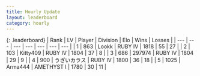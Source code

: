 ```yaml
---
title: Hourly Update
layout: leaderboard
category: hourly
---
```


{: .leaderboard}
| Rank | LV | Player | Division | Elo | Wins | Losses |
| --- | --- | --- | --- | --- | --- | --- |
| <span data-change="0">1</span> | 863 | <span title="ID: 675058">Lookk</span> | RUBY IV | <span data-change="0">1818</span> | <span data-change="0">55</span> | <span data-change="0">27</span> |
| <span data-change="0">2</span> | 103 | <span title="ID: 459203">Kitty409</span> | RUBY IV | <span data-change="0">1804</span> | <span data-change="0">37</span> | <span data-change="0">8</span> |
| <span data-change="0">3</span> | 686 | <span title="ID: 544038">297974</span> | RUBY IV | <span data-change="0">1804</span> | <span data-change="0">29</span> | <span data-change="0">9</span> |
| <span data-change="0">4</span> | 900 | <span title="ID: 523916">うざいカラス</span> | RUBY IV | <span data-change="0">1800</span> | <span data-change="0">36</span> | <span data-change="1">18</span> |
| <span data-change="0">5</span> | 1025 | <span title="ID: 1034">Arma444</span> | AMETHYST I | <span data-change="0">1780</span> | <span data-change="0">30</span> | <span data-change="0">11</span> |